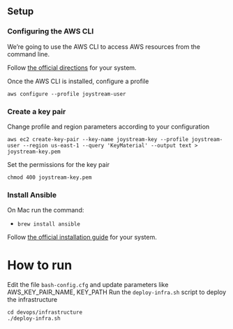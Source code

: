## Setup

### Configuring the AWS CLI
We’re going to use the AWS CLI to access AWS resources from the command line. 

Follow [the official directions](https://docs.aws.amazon.com/cli/latest/userguide/cli-chap-install.html) for your system.

Once the AWS CLI is installed, configure a profile

`aws configure --profile joystream-user`

### Create a key pair
Change profile and region parameters according to your configuration
```
aws ec2 create-key-pair --key-name joystream-key --profile joystream-user --region us-east-1 --query 'KeyMaterial' --output text > joystream-key.pem
```

Set the permissions for the key pair 

`chmod 400 joystream-key.pem`

### Install Ansible
On Mac run the command:
* `brew install ansible`

Follow [the official installation guide](https://docs.ansible.com/ansible/latest/installation_guide/intro_installation.html) for your system.

# How to run
Edit the file `bash-config.cfg` and update parameters like AWS_KEY_PAIR_NAME, KEY_PATH
Run the `deploy-infra.sh` script to deploy the infrastructure

```
cd devops/infrastructure
./deploy-infra.sh
```
